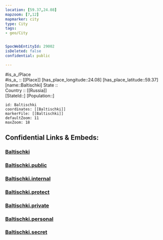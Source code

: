 ```yaml
---
location: [59.37,24.08] 
mapzoom: [7,12] 
mapmarker: city 
type: City
tags:
- geo/City


SpocWebEntityId: 29002
isDeleted: false
confidential: public

---
```

#is_a_/Place  
#is_a_ :: [[Place]] 
[has_place_longitude::24.08] 
[has_place_latitude::59.37] 
[name::Baltischki] 
State ::  
Country :: [[Russia]]  
[StateId::] 
[Population::] 



```leaflet
id: Baltischki
coordinates: [[Baltischki]] 
markerFile: [[Baltischki]] 
defaultZoom: 11 
maxZoom: 18
```


## Confidential Links & Embeds: 

### [Baltischki](/_Standards/Earth/Continent/Europe/Europe~North/Estonia/Counties~Estonia/Harju/City/Baltischki.md) 

### [Baltischki.public](/_public/Earth/Continent/Europe/Europe~North/Estonia/Counties~Estonia/Harju/City/Baltischki.public.md) 

### [Baltischki.internal](/_internal/Earth/Continent/Europe/Europe~North/Estonia/Counties~Estonia/Harju/City/Baltischki.internal.md) 

### [Baltischki.protect](/_protect/Earth/Continent/Europe/Europe~North/Estonia/Counties~Estonia/Harju/City/Baltischki.protect.md) 

### [Baltischki.private](/_private/Earth/Continent/Europe/Europe~North/Estonia/Counties~Estonia/Harju/City/Baltischki.private.md) 

### [Baltischki.personal](/_personal/Earth/Continent/Europe/Europe~North/Estonia/Counties~Estonia/Harju/City/Baltischki.personal.md) 

### [Baltischki.secret](/_secret/Earth/Continent/Europe/Europe~North/Estonia/Counties~Estonia/Harju/City/Baltischki.secret.md)

